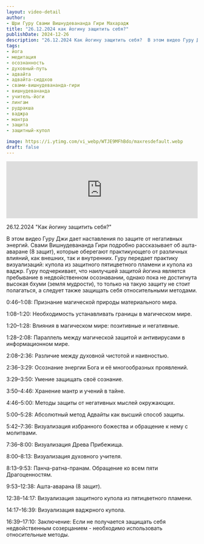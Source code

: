 ```yaml
---
layout: video-detail
author:
- Шри Гуру Свами Вишнудевананда Гири Махарадж
title: "26.12.2024 как йогину защитить себя?"
publishDate: 2024-12-26
description: "26.12.2024 Как йогину защитить себя?  В этом видео Гуру Джи дает наставления по защите от негативных энергий. Свами Вишнудевананда Гири подробно рассказывает об ашта-аваране (8 защит), которые оберегают практикующего от различных влияний, как внеш"
tags: 
- йога
- медитация
- осознанность
- духовный-путь
- адвайта
- адвайта-сиддхов
- свами-вишнудевананда-гири
- вишнудевананда
- учитель-йоги
- лингам
- рудракша
- ваджра
- мантра
- защита
- защитный-купол

image: https://i.ytimg.com/vi_webp/WTJE9MFhBdo/maxresdefault.webp
draft: false
---
```


<iframe width="100%" src="https://www.youtube.com/embed/WTJE9MFhBdo" frameborder="0" allowfullscreen=""></iframe> 

 26.12.2024 "Как йогину защитить себя?"

 В этом видео Гуру Джи дает наставления по защите от негативных энергий. Свами Вишнудевананда Гири подробно рассказывает об ашта-аваране (8 защит), которые оберегают практикующего от различных влияний, как внешних, так и внутренних. Гуру передает практику визуализаций: купола из защитного пятицветного пламени и купола из ваджр. Гуру подчеркивает, что наилучшей защитой йогина является пребывание в недвойственном осознавании, однако пока не достигнута высокая бхуми (земля мудрости), то только на такую защиту не стоит полагаться, а следует также защищать себя относительными методами. 

  
 0:46–1:08: Признание магической природы материального мира.

 1:08–1:20: Необходимость устанавливать границы в магическом мире.

 1:20–1:28: Влияния в магическом мире: позитивные и негативные.

 1:28–2:08: Параллель между магической защитой и антивирусами в информационном мире.

 2:08–2:36: Различие между духовной чистотой и наивностью.

 2:36–3:29: Осознание энергии Бога и её многообразных проявлений.

 3:29–3:50: Умение защищать своё сознание.

 3:50–4:46: Хранение мантр и учений в тайне.

 4:46–5:00: Методы защиты от негативных мыслей окружающих.

 5:00–5:28: Абсолютный метод Адвайты как высший способ защиты.

 5:42–7:36: Визуализация избранного божества и обращение к нему с молитвами.

 7:36–8:00: Визуализация Древа Прибежища.

 8:00–8:13: Визуализация духовного учителя. 

 8:13–9:53: Панча-ратна-пранам. Обращение ко всем пяти Драгоценностям. 

 9:53–12:38: Ашта-аварана (8 защит).

 12:38–14:17: Визуализация защитного купола из пятицветного пламени.

 14:17–16:39: Визуализация ваджрного купола.

 16:39–17:10: Заключение: Если не получается защищать себя недвойственным созерцанием - необходимо использовать относительные методы.

  

 